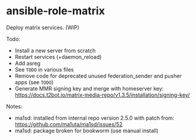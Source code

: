 ansible-role-matrix
===================

Deploy matrix services. (WIP)

Todo:

- Install a new server from scratch
- Restart services (+daemon_reload)
- Add asreg
- See `TODO` in various files
- Remove code for deprecated unused federation_sender and pusher apps (see `TODO`)
- Generate MMR signing key and merge with homeserver key: https://docs.t2bot.io/matrix-media-repo/v1.3.5/installation/signing-key/

Notes:

- ma1sd: installed from internal repo version 2.5.0 with patch from: https://github.com/ma1uta/ma1sd/issues/52
- ma1sd: package broken for bookworm (use manual install)
